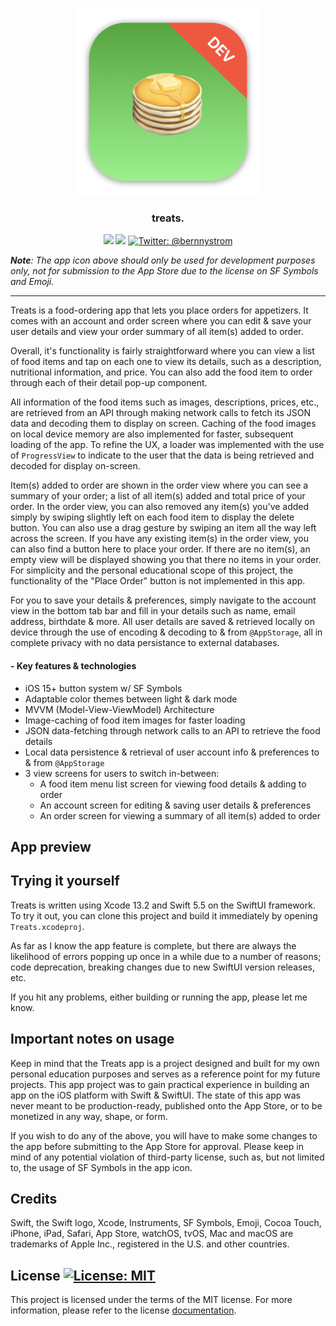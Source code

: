<p align="center">
    <img src="./Treats/Assets.xcassets/AppIcon.appiconset/mac512.png" alt="Treats app icon" width="300" maxHeight="171" />
</p>

<h3 align="center">treats.</h3>

<p align="center">
    <img src="https://img.shields.io/badge/iOS-15.0+-blue.svg" />
    <img src="https://img.shields.io/badge/Swift-5.5-orange.svg" />
    <a href="https://twitter.com/bernnystrom">
        <img src="https://img.shields.io/badge/Contact-@bernnystrom-lightgrey.svg?style=flat" alt="Twitter: @bernnystrom" />
    </a>
</p>

  ***Note**: The app icon above should only be used for development purposes only, not for submission to the App Store due to the license on SF Symbols and Emoji.*

 <hr />

Treats is a food-ordering app that lets you place orders for appetizers. It comes with an account and order screen where you can edit & save your user details and view your order summary of all item(s) added to order.

Overall, it's functionality is fairly straightforward where you can view a list of food items and tap on each one to view its details, such as a description, nutritional information, and price. You can also add the food item to order through each of their detail pop-up component.

All information of the food items such as images, descriptions, prices, etc., are retrieved from an API through making network calls to fetch its JSON data and decoding them to display on screen. Caching of the food images on local device memory are also implemented for faster, subsequent loading of the app. To refine the UX, a loader was implemented with the use of `ProgressView` to indicate to the user that the data is being retrieved and decoded for display on-screen.

Item(s) added to order are shown in the order view where you can see a summary of your order; a list of all item(s) added and total price of your order. In the order view, you can also removed any item(s) you've added simply by swiping slightly left on each food item to display the delete button. You can also use a drag gesture by swiping an item all the way left across the screen. If you have any existing item(s) in the order view, you can also find a button here to place your order. If there are no item(s), an empty view will be displayed showing you that there no items in your order. For simplicity and the personal educational scope of this project, the functionality of the "Place Order" button is not implemented in this app.

For you to save your details & preferences, simply navigate to the account view in the bottom tab bar and fill in your details such as name, email address, birthdate & more. All user details are saved & retrieved locally on device through the use of encoding & decoding to & from `@AppStorage`, all in complete privacy with no data persistance to external databases.

#### - Key features & technologies

* iOS 15+ button system w/ SF Symbols
* Adaptable color themes between light & dark mode
* MVVM (Model-View-ViewModel) Architecture
* Image-caching of food item images for faster loading
* JSON data-fetching through network calls to an API to retrieve the food details
* Local data persistence & retrieval of user account info & preferences to & from `@AppStorage`   
* 3 view screens for users to switch in-between: 
    * A food item menu list screen for viewing food details & adding to order
    * An account screen for editing & saving user details & preferences
    * An order screen for viewing a summary of all item(s) added to order

## App preview

<!-- <p>
    <img src="" alt="" width="250">
    <img src="" alt="" width="250">
    <img src="" alt="" width="250">
    <img src="" alt="" width="250">
    <img src="" alt="" width="250">
    <img src="" alt="" width="250">
</p>


-->

## Trying it yourself

Treats is written using Xcode 13.2 and Swift 5.5 on the SwiftUI framework. To try it out, you can clone this project and build it immediately by opening `Treats.xcodeproj`.

As far as I know the app feature is complete, but there are always the likelihood of errors popping up once in a while due to a number of reasons; code deprecation, breaking changes due to new SwiftUI version releases, etc. 

If you hit any problems, either building or running the app, please let me know.

## Important notes on usage

Keep in mind that the Treats app is a project designed and built for my own personal education purposes and serves as a reference point for my future projects. This app project was to gain practical experience in building an app on the iOS platform with Swift & SwiftUI. The state of this app was never meant to be production-ready, published onto the App Store, or to be monetized in any way, shape, or form.

If you wish to do any of the above, you will have to make some changes to the app before submitting to the App Store for approval. Please keep in mind of any potential violation of third-party license, such as, but not limited to, the usage of SF Symbols in the app icon.

## Credits

Swift, the Swift logo, Xcode, Instruments, SF Symbols, Emoji, Cocoa Touch, iPhone, iPad, Safari, App Store, watchOS, tvOS, Mac and macOS are trademarks of Apple Inc., registered in the U.S. and other countries.

## License <a aria-label="Treats is free to use" href="https://choosealicense.com/licenses/mit/" target="_blank"><img alt="License: MIT" src="https://img.shields.io/badge/License-MIT-success.svg?style=flat-square&color=33CC12" target="_blank" /></a>

This project is licensed under the terms of the MIT license. For more information, please refer to the license [documentation](LICENSE).